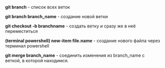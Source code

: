 **git branch** - список всех веток

**git branch branch_name** - создание новой ветки

**git checkout -b branchname** - создать ветку и сразу же в неё переместиться

**(terminal powershell) new-item file.name** - создание нового файла через терминал powershell

**git merge branch_name** - соединить изменения из branch_name с веткой, в которой находимся.